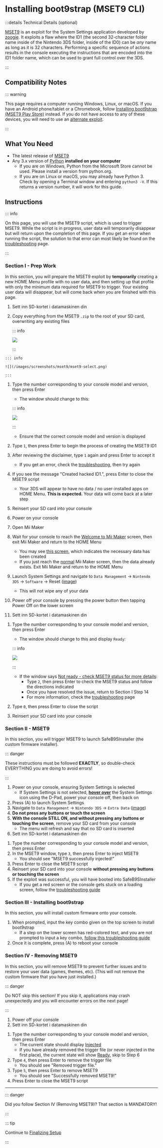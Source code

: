 # Installing boot9strap (MSET9 CLI)

:::details Technical Details (optional)

[MSET9](https://github.com/zoogie/MSET9) is an exploit for the System Settings application developed by [zoogie](https://github.com/zoogie). It exploits a flaw where the ID1 (the second 32-character folder name inside of the Nintendo 3DS folder, inside of the ID0) can be _any_ name as long as it is 32 characters. Performing a specific sequence of actions results in the console executing the instructions that are encoded into the ID1 folder name, which can be used to grant full control over the 3DS.

:::

## Compatibility Notes

::: warning

This page requires a computer running Windows, Linux, or macOS. If you have an Android phone/tablet or a Chromebook, follow [Installing boot9strap (MSET9 Play Store)](installing-boot9strap-\(mset9-play-store\)) instead. If you do not have access to any of these devices, you will need to use an [alternate exploit](https://wiki.hacks.guide/wiki/3DS:Alternate_Exploits).

:::

## What You Need

- The latest release of [MSET9](https://github.com/hacks-guide/MSET9/releases/latest)
- Any 3.x version of [Python](https://www.python.org/downloads/) **installed on your computer**
  - If you are on Windows, Python from the Microsoft Store cannot be used. Please install a version from python.org.
  - If you are on Linux or macOS, you may already have Python 3. Check by opening a Terminal window and entering `python3 -V`. If this returns a version number, it will work for this guide.

## Instructions

::: info

On this page, you will use the MSET9 script, which is used to trigger MSET9. While the script is in progress, user data will temporarily disappear but will return upon the completion of this page. If you get an error when running the script, the solution to that error can most likely be found on the [troubleshooting](troubleshooting-mset9) page.

:::

### Section I - Prep Work

In this section, you will prepare the MSET9 exploit by **temporarily** creating a new HOME Menu profile with no user data, and then setting up that profile with only the minimum data required for MSET9 to trigger. Your existing user data will disappear, but will come back when you are finished with this page.

1. Sett inn SD-kortet i datamaskinen din
2. Copy everything from the MSET9 `.zip` to the root of your SD card, overwriting any existing files

   ::: info

   ![](/images/screenshots/mset9/mset9-root-layout.png)

   :::

<!--@include: ./_include/mset9-chorus.md -->

```
::: info

![](/images/screenshots/mset9/mset9-select.png)

:::
```

1. Type the number corresponding to your console model and version, then press Enter

   - The window should change to this:

   ::: info

   ![](/images/screenshots/mset9/mset9-setup-notcreated.png)

   :::

   - Ensure that the correct console model and version is displayed
2. Type `1`, then press Enter to begin the process of creating the MSET9 ID1
3. After reviewing the disclaimer, type `1` again and press Enter to accept it
   - If you get an error, check the [troubleshooting](troubleshooting-mset9), then try again
4. If you see the message "Created hacked ID1.", press Enter to close the MSET9 script
   - Your 3DS will appear to have no data / no user-installed apps on HOME Menu. **This is expected.** Your data will come back at a later step
5. Reinsert your SD card into your console
6. Power on your console
7. Open Mii Maker
8. Wait for your console to reach the [Welcome to Mii Maker](/images/screenshots/mset9/mii-welcome.png) screen, then exit Mii Maker and return to the HOME Menu
   - You may see [this screen](/images/screenshots/mset9/mii-extdata.png), which indicates the necessary data has been created
   - If you just reach the [normal](/images/screenshots/mset9/mii-existing.png) Mii Maker screen, then the data already exists. Exit Mii Maker and return to the HOME Menu
9. Launch System Settings and navigate to `Data Management` -> `Nintendo 3DS` -> `Software` -> Reset ([image](/images/screenshots/database-reset.jpg))
   - This will not wipe any of your data
10. Power off your console by pressing the power button then tapping Power Off on the lower screen
11. Sett inn SD-kortet i datamaskinen din

<!--@include: ./_include/mset9-chorus.md -->

1. Type the number corresponding to your console model and version, then press Enter

   - The window should change to this and display `Ready`:

   ::: info

   ![](/images/screenshots/mset9/mset9-ready.png)

   :::

   - If the window says [Not ready - check MSET9 status for more details](/images/screenshots/mset9/mset9-not-ready.png):
     - Type `2`, then press Enter to check the MSET9 status and follow the directions indicated
     - Once you have resolved the issue, return to Section I Step 14
     - For more information, check the [troubleshooting](troubleshooting-mset9) page
2. Type `0`, then press Enter to close the script
3. Reinsert your SD card into your console

### Section II - MSET9

In this section, you will trigger MSET9 to launch SafeB9SInstaller (the custom firmware installer).

::: danger

These instructions must be followed **EXACTLY**, so double-check EVERYTHING you are doing to avoid errors!

:::

1. Power on your console, ensuring System Settings is selected
   - If System Settings is not selected, **[hover over](/images/screenshots/mset9/hover-settings.png)** the System Settings icon using the D-Pad, power your console off, then back on
2. Press (A) to launch System Settings
3. Navigate to `Data Management` -> `Nintendo 3DS` -> `Extra Data` ([image](/images/screenshots/mset9/settings-extdata.png))
4. **Do not press any buttons or touch the screen**
5. **With the console STILL ON, and without pressing any buttons or touching the screen**, remove your SD card from your console
   - The menu will refresh and say that no SD card is inserted
6. Sett inn SD-kortet i datamaskinen din

<!--@include: ./_include/mset9-chorus.md -->

1. Type the number corresponding to your console model and version, then press Enter
2. In the MSET9 window, type `3`, then press Enter to inject MSET9
   - You should see "MSET9 successfully injected!"
3. Press Enter to close the MSET9 script
4. Reinsert your SD card into your console **without pressing any buttons or touching the screen**
5. If the exploit was successful, you will have booted into SafeB9SInstaller
   - If you get a red screen or the console gets stuck on a loading screen, follow the [troubleshooting guide](troubleshooting-mset9)

### Section III - Installing boot9strap

In this section, you will install custom firmware onto your console.

1. When prompted, input the key combo given on the top screen to install boot9strap
   - If a step on the lower screen has red-colored text, and you are not prompted to input a key combo, [follow this troubleshooting guide](troubleshooting-mset9)
2. Once it is complete, press (A) to reboot your console

<!--@include: ./_include/configure-luma3ds.md -->

### Section IV - Removing MSET9

In this section, you will remove MSET9 to prevent further issues and to restore your user data (games, themes, etc). (This will not remove the custom firmware that you have just installed.)

::: danger

Do NOT skip this section! If you skip it, applications may crash unexpectedly and you will encounter errors on the next page!

:::

1. Power off your console
2. Sett inn SD-kortet i datamaskinen din

<!--@include: ./_include/mset9-chorus.md -->

1. Type the number corresponding to your console model and version, then press Enter
   - The current state should display [Injected](/images/screenshots/mset9/mset9-injected.png)
   - If you have already removed the trigger file (or never injected in the first place), the current state will show [Ready](/images/screenshots/mset9/mset9-ready.png), skip to Step 6
2. Type `4`, then press Enter to remove the trigger file
   - You should see "Removed trigger file."
3. Type `5`, then press Enter to remove MSET9
   - You should see "Successfully removed MSET9!"
4. Press Enter to close the MSET9 script

<!--@include: ./_include/luma3ds-installed-note.md -->

___

::: danger

Did you follow Section IV (Removing MSET9)? That section is MANDATORY!

:::

::: tip

Continue to [Finalizing Setup](finalizing-setup)

:::
